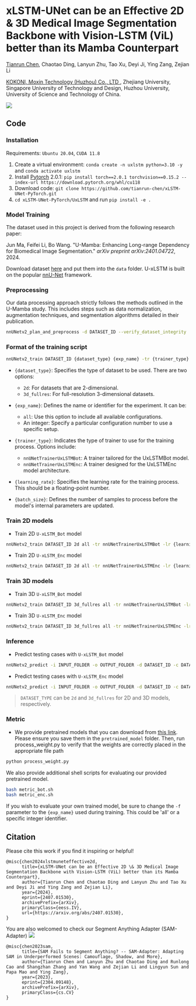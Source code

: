 # xLSTM-UNet can be an Effective 2D & 3D Medical Image Segmentation Backbone with Vision-LSTM (ViL) better than its Mamba Counterpart

<a href="http://tianrun-chen.github.io/" target="_blank">Tianrun Chen</a>, Chaotao Ding, Lanyun Zhu, Tao Xu, Deyi Ji, Ying Zang, Zejian Li

<a href='https://www.kokoni3d.com/'> KOKONI, Moxin Technology (Huzhou) Co., LTD </a>, Zhejiang University, Singapore University of Technology and Design, Huzhou University, University of Science and Technology of China.

<img src='https://tianrun-chen.github.io/xLSTM-UNet/static/images/carousel1.png'>

## Code

### Installation 

Requirements: `Ubuntu 20.04`, `CUDA 11.8`

1. Create a virtual environment: `conda create -n uxlstm python=3.10 -y` and `conda activate uxlstm `
2. Install [Pytorch](https://pytorch.org/get-started/previous-versions/#linux-and-windows-4) 2.0.1: `pip install torch==2.0.1 torchvision==0.15.2 --index-url https://download.pytorch.org/whl/cu118`
3. Download code: `git clone https://github.com/tianrun-chen/xLSTM-UNet-PyTorch.git`
4. `cd xLSTM-UNet-PyTorch/UxLSTM` and run `pip install -e .`

### Model Training
The dataset used in this project is derived from the following research paper:

Jun Ma, Feifei Li, Bo Wang. "U-Mamba: Enhancing Long-range Dependency for Biomedical Image Segmentation." _arXiv preprint arXiv:2401.04722_, 2024.

Download dataset [here](https://drive.google.com/drive/folders/1DmyIye4Gc9wwaA7MVKFVi-bWD2qQb-qN?usp=sharing) and put them into the `data` folder. U-xLSTM is built on the popular [nnU-Net](https://github.com/MIC-DKFZ/nnUNet) framework.


### Preprocessing
Our data processing approach strictly follows the methods outlined in the U-Mamba study. This includes steps such as data normalization, augmentation techniques, and segmentation algorithms detailed in their publication. 
```bash
nnUNetv2_plan_and_preprocess -d DATASET_ID --verify_dataset_integrity
```

### Format of the training script
```bash
nnUNetv2_train DATASET_ID {dataset_type} {exp_name} -tr {trainer_type} -lr {learning_rate} -bs {batch_size}
```
- `{dataset_type}`: Specifies the type of dataset to be used. There are two options:
  - `2d`: For datasets that are 2-dimensional.
  - `3d_fullres`: For full-resolution 3-dimensional datasets.

- `{exp_name}`: Defines the name or identifier for the experiment. It can be:
  - `all`: Use this option to include all available configurations.
  - An integer: Specify a particular configuration number to use a specific setup.

- `{trainer_type}`: Indicates the type of trainer to use for the training process. Options include:
  - `nnUNetTrainerUxLSTMBot`: A trainer tailored for the UxLSTMBot model.
  - `nnUNetTrainerUxLSTMEnc`: A trainer designed for the UxLSTMEnc model architecture.

- `{learning_rate}`: Specifies the learning rate for the training process. This should be a floating-point number.

- `{batch_size}`: Defines the number of samples to process before the model's internal parameters are updated.
### Train 2D models


- Train 2D `U-xLSTM_Bot` model

```bash
nnUNetv2_train DATASET_ID 2d all -tr nnUNetTrainerUxLSTMBot -lr {learning_rate} -bs {batch_size}
```

- Train 2D `U-xLSTM_Enc` model

```bash
nnUNetv2_train DATASET_ID 2d all -tr nnUNetTrainerUxLSTMEnc -lr {learning_rate} -bs {batch_size}
```

### Train 3D models

- Train 3D `U-xLSTM_Bot` model

```bash
nnUNetv2_train DATASET_ID 3d_fullres all -tr nnUNetTrainerUxLSTMBot -lr {learning_rate} -bs {batch_size}
```

- Train 3D `U-xLSTM_Enc` model

```bash
nnUNetv2_train DATASET_ID 3d_fullres all -tr nnUNetTrainerUxLSTMEnc -lr {learning_rate} -bs {batch_size}
```

### Inference

- Predict testing cases with `U-xLSTM_Bot` model

```bash
nnUNetv2_predict -i INPUT_FOLDER -o OUTPUT_FOLDER -d DATASET_ID -c DATASET_TYPE -f all -tr nnUNetTrainerUxLSTMBot --disable_tta
```

- Predict testing cases with `U-xLSTM_Enc` model

```bash
nnUNetv2_predict -i INPUT_FOLDER -o OUTPUT_FOLDER -d DATASET_ID -c DATASET_TYPE -f all -tr nnUNetTrainerUxLSTMEnc --disable_tta
```

> `DATASET_TYPE` can be `2d` and `3d_fullres` for 2D and 3D models, respectively.

### Metric
- We provide pretrained models that you can download from [this link](https://drive.google.com/drive/folders/1DmyIye4Gc9wwaA7MVKFVi-bWD2qQb-qN?usp=sharing). Please ensure you save them in the `pretrained_model` folder. Then, run process_weight.py to verify that the weights are correctly placed in the appropriate file path

```bash
python process_weight.py
```
We also provide additional shell scripts for evaluating our provided pretrained model. 
```bash
bash metric_bot.sh
bash metric_enc.sh
```
If you wish to evaluate your own trained model, be sure to change the `-f` parameter to the `{exp_name}` used during training. This could be 'all' or a specific integer identifier.
 

## Citation
Please cite this work if you find it inspiring or helpful!
```
@misc{chen2024xlstmuneteffective2d,
      title={xLSTM-UNet can be an Effective 2D \& 3D Medical Image Segmentation Backbone with Vision-LSTM (ViL) better than its Mamba Counterpart}, 
      author={Tianrun Chen and Chaotao Ding and Lanyun Zhu and Tao Xu and Deyi Ji and Ying Zang and Zejian Li},
      year={2024},
      eprint={2407.01530},
      archivePrefix={arXiv},
      primaryClass={eess.IV},
      url={https://arxiv.org/abs/2407.01530}, 
}
```
You are also welcomed to check our Segment Anything Adapter (SAM-Adapter) <a href='https://github.com/tianru-chen/SAM-Adaptor-Pytorch/'><img src='https://img.shields.io/badge/Project-Page-Green'></a>
```
@misc{chen2023sam,
      title={SAM Fails to Segment Anything? -- SAM-Adapter: Adapting SAM in Underperformed Scenes: Camouflage, Shadow, and More}, 
      author={Tianrun Chen and Lanyun Zhu and Chaotao Ding and Runlong Cao and Shangzhan Zhang and Yan Wang and Zejian Li and Lingyun Sun and Papa Mao and Ying Zang},
      year={2023},
      eprint={2304.09148},
      archivePrefix={arXiv},
      primaryClass={cs.CV}
}
```
